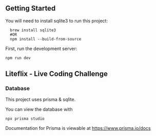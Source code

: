 ## Getting Started

You will need to install sqlite3 to run this project:

```
  brew install sqlite3
  #OR
  npm install --build-from-source
```

First, run the development server:

```bash
npm run dev
```

## Liteflix - Live Coding Challenge


### Database

This project uses prisma & sqlite.

You can view the database with
```
npx prisma studio
```

Documentation for Prisma is viewable at https://www.prisma.io/docs
